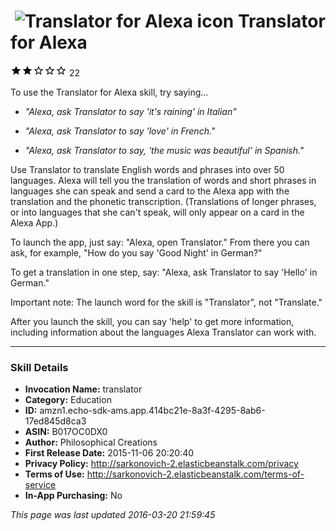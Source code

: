 # &nbsp;<img src="https://github.com/dale3h/alexa-skills-list/raw/master/skills/translator-for-alexa/B017OC0DX0/app_icon" alt="Translator for Alexa icon" width="36"> Translator for Alexa
![2 stars](../../../images/ic_star_black_18dp_1x.png)![2 stars](../../../images/ic_star_black_18dp_1x.png)![2 stars](../../../images/ic_star_border_black_18dp_1x.png)![2 stars](../../../images/ic_star_border_black_18dp_1x.png)![2 stars](../../../images/ic_star_border_black_18dp_1x.png) 22

To use the Translator for Alexa skill, try saying...

* *"Alexa, ask Translator to say  'it's raining' in Italian"*

* *"Alexa, ask Translator to say 'love' in French."*

* *"Alexa, ask Translator to say, 'the music was beautiful' in Spanish."*

Use Translator to translate English words and phrases into over 50 languages. Alexa will tell you the translation of words and short phrases in languages she can speak and send a card to the Alexa app with the translation and the phonetic transcription.  (Translations of longer phrases, or into languages that she can't speak, will only appear on a card in the Alexa App.)

To launch the app, just say:  "Alexa, open Translator." From there you can ask, for example, "How do you say 'Good Night' in German?"

To get a translation in one step, say:  "Alexa, ask Translator to say 'Hello' in German."

Important note: The launch word for the skill is "Translator", not "Translate."

After you launch the skill, you can say 'help' to get more information, including information about the languages Alexa Translator can work with.

***

### Skill Details

* **Invocation Name:** translator
* **Category:** Education
* **ID:** amzn1.echo-sdk-ams.app.414bc21e-8a3f-4295-8ab6-17ed845d8ca3
* **ASIN:** B017OC0DX0
* **Author:** Philosophical Creations
* **First Release Date:** 2015-11-06 20:20:40
* **Privacy Policy:** http://sarkonovich-2.elasticbeanstalk.com/privacy
* **Terms of Use:** http://sarkonovich-2.elasticbeanstalk.com/terms-of-service
* **In-App Purchasing:** No

*This page was last updated 2016-03-20 21:59:45*
